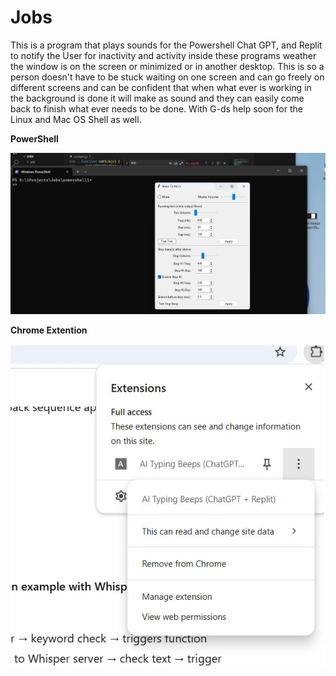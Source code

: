 # Jobs

This is a program that plays sounds for the Powershell Chat GPT, and Replit to notify the User for inactivity and activity inside these programs weather the window is on the screen or minimized or in another desktop. This is so a person doesn't have to be stuck waiting on one screen and can go freely on different screens and can be confident that when what ever is working in the background is done it will make as sound and they can easily come back to finish what ever needs to be done. With G-ds help soon for the Linux and Mac OS Shell as well.

<strong>PowerShell</strong>

![PowerShell](images/powershell.jpg)

<strong>Chrome Extention</strong>

![ChatGPT](images/chatgpt.jpg)
